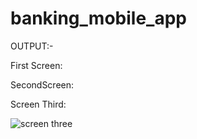 # banking_mobile_app

OUTPUT:-

First Screen:

SecondScreen:


Screen Third:

![screen three](https://github.com/Yashu-Chaudhary/Banking-Mobile-App/assets/137476521/e563e428-5b6a-4bb3-8e07-cc2b04f05521)
